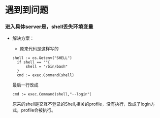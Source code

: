 # 遇到到问题

### 进入具体server是，shell丢失环境变量
* 解决方案：
    * 原来代码是这样写的 
  ```
  shell := os.Getenv("SHELL")
	if shell == ""{
		shell = "/bin/bash"
	}
	cmd := exec.Command(shell)
  ```
  最后一行改成
  
  ```
  cmd := exec.Command(shell,"--login")
  ```

  原来的shell是交互不登录的Shell,相关的profile，没有执行，改成了login方式，profile会被执行。 
